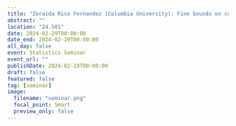 ```yaml
---
title: "Zoraida Rico Fernandez (Columbia University): Fine bounds on covariance estimation"
abstract: ""
location: "24.S01"
date: 2024-02-29T00:00:00
date_end: 2024-02-29T00:00:00
all_day: false
event: Statistics Seminar
event_url: ""
publishDate: 2024-02-29T00:00:00
draft: false
featured: false
tag: [seminar]
image:
  filename: "seminar.png"
  focal_point: Smart
  preview_only: false
---
```

